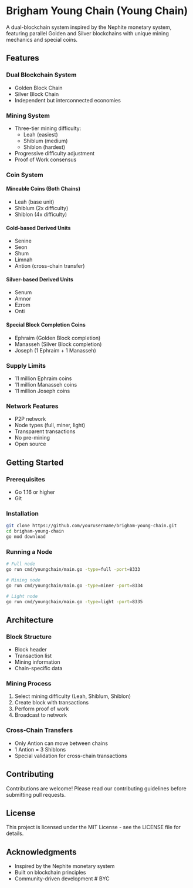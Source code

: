 # Brigham Young Chain (Young Chain)

A dual-blockchain system inspired by the Nephite monetary system, featuring parallel Golden and Silver blockchains with unique mining mechanics and special coins.

## Features

### Dual Blockchain System
- Golden Block Chain
- Silver Block Chain
- Independent but interconnected economies

### Mining System
- Three-tier mining difficulty:
  - Leah (easiest)
  - Shiblum (medium)
  - Shiblon (hardest)
- Progressive difficulty adjustment
- Proof of Work consensus

### Coin System
#### Mineable Coins (Both Chains)
- Leah (base unit)
- Shiblum (2x difficulty)
- Shiblon (4x difficulty)

#### Gold-based Derived Units
- Senine
- Seon
- Shum
- Limnah
- Antion (cross-chain transfer)

#### Silver-based Derived Units
- Senum
- Amnor
- Ezrom
- Onti

#### Special Block Completion Coins
- Ephraim (Golden Block completion)
- Manasseh (Silver Block completion)
- Joseph (1 Ephraim + 1 Manasseh)

### Supply Limits
- 11 million Ephraim coins
- 11 million Manasseh coins
- 11 million Joseph coins

### Network Features
- P2P network
- Node types (full, miner, light)
- Transparent transactions
- No pre-mining
- Open source

## Getting Started

### Prerequisites
- Go 1.16 or higher
- Git

### Installation
```bash
git clone https://github.com/yourusername/brigham-young-chain.git
cd brigham-young-chain
go mod download
```

### Running a Node
```bash
# Full node
go run cmd/youngchain/main.go -type=full -port=8333

# Mining node
go run cmd/youngchain/main.go -type=miner -port=8334

# Light node
go run cmd/youngchain/main.go -type=light -port=8335
```

## Architecture

### Block Structure
- Block header
- Transaction list
- Mining information
- Chain-specific data

### Mining Process
1. Select mining difficulty (Leah, Shiblum, Shiblon)
2. Create block with transactions
3. Perform proof of work
4. Broadcast to network

### Cross-Chain Transfers
- Only Antion can move between chains
- 1 Antion = 3 Shiblons
- Special validation for cross-chain transactions

## Contributing
Contributions are welcome! Please read our contributing guidelines before submitting pull requests.

## License
This project is licensed under the MIT License - see the LICENSE file for details.

## Acknowledgments
- Inspired by the Nephite monetary system
- Built on blockchain principles
- Community-driven development # BYC
